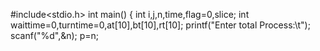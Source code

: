 #include<stdio.h>
int main()
{
int i,j,n,time,flag=0,slice;
int waittime=0,turntime=0,at[10],bt[10],rt[10];
printf("Enter total Process:\t");
scanf("%d",&n);
p=n;
